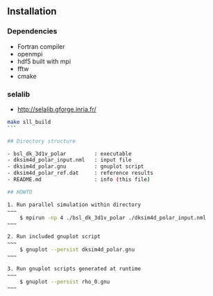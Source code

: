 ## Installation

### Dependencies
   - Fortran compiler
   - openmpi
   - hdf5 built with mpi
   - fftw
   - cmake

### selalib
   - http://selalib.gforge.inria.fr/
   ````bash
   make sll_build
   ```

## Directory structure

  - bsl_dk_3d1v_polar         : executable
  - dksim4d_polar_input.nml   : input file
  - dksim4d_polar.gnu         : gnuplot script
  - dksim4d_polar_ref.dat     : reference results
  - README.md                 : info (this file)

## HOWTO

  1. Run parallel simulation within directory
  ~~~
       $ mpirun -np 4 ./bsl_dk_3d1v_polar ./dksim4d_polar_input.nml
  ~~~
  
  2. Run included gnuplot script
  ~~~
       $ gnuplot --persist dksim4d_polar.gnu
  ~~~
  
  3. Run gnuplot scripts generated at runtime
  ~~~
       $ gnuplot --persist rho_0.gnu
  ~~~
  
